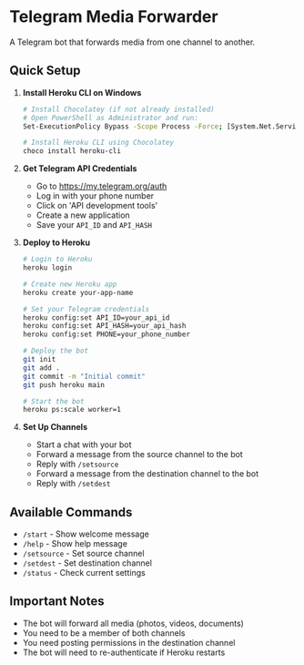 # Telegram Media Forwarder

A Telegram bot that forwards media from one channel to another.

## Quick Setup

1. **Install Heroku CLI on Windows**
   ```bash
   # Install Chocolatey (if not already installed)
   # Open PowerShell as Administrator and run:
   Set-ExecutionPolicy Bypass -Scope Process -Force; [System.Net.ServicePointManager]::SecurityProtocol = [System.Net.ServicePointManager]::SecurityProtocol -bor 3072; iex ((New-Object System.Net.WebClient).DownloadString('https://community.chocolatey.org/install.ps1'))

   # Install Heroku CLI using Chocolatey
   choco install heroku-cli
   ```

2. **Get Telegram API Credentials**
   - Go to https://my.telegram.org/auth
   - Log in with your phone number
   - Click on 'API development tools'
   - Create a new application
   - Save your `API_ID` and `API_HASH`

3. **Deploy to Heroku**
   ```bash
   # Login to Heroku
   heroku login

   # Create new Heroku app
   heroku create your-app-name

   # Set your Telegram credentials
   heroku config:set API_ID=your_api_id
   heroku config:set API_HASH=your_api_hash
   heroku config:set PHONE=your_phone_number

   # Deploy the bot
   git init
   git add .
   git commit -m "Initial commit"
   git push heroku main

   # Start the bot
   heroku ps:scale worker=1
   ```

4. **Set Up Channels**
   - Start a chat with your bot
   - Forward a message from the source channel to the bot
   - Reply with `/setsource`
   - Forward a message from the destination channel to the bot
   - Reply with `/setdest`

## Available Commands

- `/start` - Show welcome message
- `/help` - Show help message
- `/setsource` - Set source channel
- `/setdest` - Set destination channel
- `/status` - Check current settings

## Important Notes

- The bot will forward all media (photos, videos, documents)
- You need to be a member of both channels
- You need posting permissions in the destination channel
- The bot will need to re-authenticate if Heroku restarts 